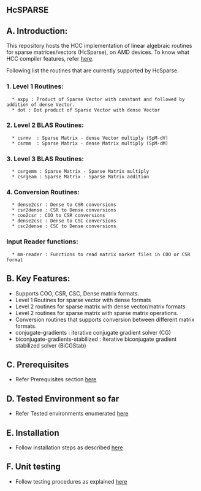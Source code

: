 ## HcSPARSE ##

## A. Introduction: ##

This repository hosts the HCC implementation of linear algebraic routines for sparse matrices/vectors (HcSparse), on AMD devices. To know what HCC compiler features, refer [here](https://github.com/RadeonOpenCompute/hcc). 

Following list the routines that are currently supported by HcSparse.

   ### 1. Level 1 Routines: ###
      * axpy : Product of Sparse Vector with constant and followed by addition of dense Vector.
      * dot : Dot product of Sparse Vector with dense Vector
   ### 2. Level 2 BLAS Routines: ###
      * csrmv  : Sparse Matrix - dense Vector multiply (SpM-dV) 
      * csrmm  : Sparse Matrix - dense Matrix multiply (SpM-dM)
   ### 3. Level 3 BLAS Routines: ###
      * csrgemm : Sparse Matrix - Sparse Matrix multiply 
      * csrgeam : Sparse Matrix - Sparse Matrix addition
   ### 4. Conversion Routines: ###
      * dense2csr : Dense to CSR conversions
      * csr2dense : CSR to Dense conversions
      * coo2csr : COO to CSR conversions 
      * dense2csc : Dense to CSC conversions
      * csc2dense : CSC to Dense conversions
   ### Input Reader functions: ###
      * mm-reader : Functions to read matrix market files in COO or CSR format

## B. Key Features: ##

   * Supports COO, CSR, CSC, Dense matrix formats.
   * Level 1 Routines for sparse vector with dense formats
   * Level 2 routines for sparse matrix with dense vector/matrix formats
   * Level 2 routines for sparse matrix with sparse matrix operations.
   * Conversion routines that supports conversion between different matrix formats.
   * conjugate-gradients : iterative conjugate gradient solver (CG)
   * biconjugate-gradients-stabilized : Iterative biconjugate gradient stabilized solver (BiCGStab)

## C. Prerequisites ##

* Refer Prerequisites section [here](https://github.com/ROCmSoftwarePlatform/HcSPARSE/wiki/Prerequisites)

## D. Tested Environment so far 

* Refer Tested environments enumerated [here](https://github.com/ROCmSoftwarePlatform/HcSPARSE/wiki/Tested-Environments)

## E. Installation  

* Follow installation steps as described [here](https://github.com/ROCmSoftwarePlatform/HcSPARSE/wiki/Installation)

## F. Unit testing

* Follow testing procedures as explained [here](https://github.com/ROCmSoftwarePlatform/HcSPARSE/wiki/Unit-testing)
